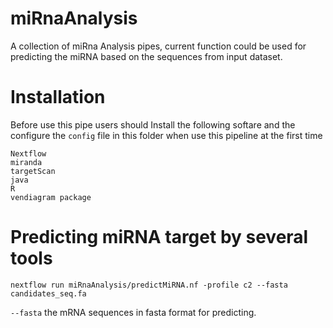 # miRnaAnalysis
A collection of miRna Analysis pipes, current function could be used for predicting the miRNA based on the sequences from input dataset.

# Installation
Before use this pipe users should Install the following softare and the configure the `config` file in this folder when use this pipeline at the first time 

    Nextflow
    miranda 
    targetScan
    java 
    R 
    vendiagram package 



# Predicting miRNA target by several tools 

    nextflow run miRnaAnalysis/predictMiRNA.nf -profile c2 --fasta candidates_seq.fa 

`--fasta` the mRNA sequences in fasta  format for predicting.

